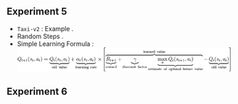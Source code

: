 ## Experiment 5
 
 * `Taxi-v2` : Example .  
 * Random Steps .   
 * Simple Learning Formula : 
![](/assets/learning_formula.png)
 
## Experiment 6